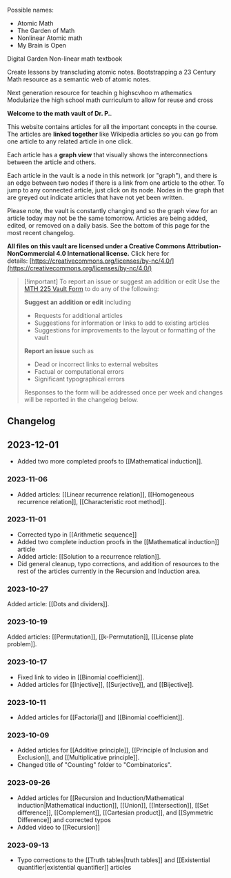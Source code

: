 Possible names:
- Atomic Math
- The Garden of Math
- Nonlinear Atomic math
- My Brain is Open 

Digital Garden
Non-linear math textbook 

Create lessons by transcluding atomic notes. Bootstrapping a 23 Century Math resource as a semantic web of atomic notes. 

Next generation resource for teachin g highscvhoo m athematics
Modularize the high school math curriculum to allow for reuse and cross 

**Welcome to the math vault of Dr. P.**. 

This website contains articles for all the important concepts in the course. The articles are **linked together** like Wikipedia articles so you can go from one article to any related article in one click. 

Each article has a **graph view** that visually shows the interconnections between the article and others. 

Each article in the vault is a node in this network (or "graph"), and there is an edge between  two nodes if there is a link from one article to the other. To jump to any connected article, just click on its node. Nodes in the graph that are greyed out indicate articles that have not yet been written. 

Please note, the vault is constantly changing and so the graph view for an article today may not be the same tomorrow. Articles are being added, edited, or removed on a daily basis. See the bottom of this page for the most recent changelog. 

**All files on this vault are licensed under a Creative Commons Attribution-NonCommercial 4.0 International license.** Click here for details: [https://creativecommons.org/licenses/by-nc/4.0/](https://creativecommons.org/licenses/by-nc/4.0/)

> [!important] To report an issue or suggest an addition or edit
> Use the [MTH 225 Vault Form](https://docs.google.com/forms/d/e/1FAIpQLSc6KV6Uk9CSC9X4FvTKU9IY2so2bhftelHFRoDTvOo6pfUYAQ/viewform) to do any of the following: 
> 
> **Suggest an addition or edit** including
> - Requests for additional articles
> - Suggestions for information or links to add to existing articles 
> - Suggestions for improvements to the layout or formatting of the vault
>   
> **Report an issue** such as
> - Dead or incorrect links to external websites
> - Factual or computational errors 
> - Significant typographical errors 
>   
> Responses to the form will be addressed once per week and changes will be reported in the changelog below. 

## Changelog


## 2023-12-01

- Added two more completed proofs to [[Mathematical induction]]. 
### 2023-11-06

* Added articles: [[Linear recurrence relation]], [[Homogeneous recurrence relation]], [[Characteristic root method]]. 
### 2023-11-01

- Corrected typo in [[Arithmetic sequence]] 
- Added two complete induction proofs in the [[Mathematical induction]] article
- Added article: [[Solution to a recurrence relation]].
- Did general cleanup, typo corrections, and addition of resources to the rest of the articles currently in the Recursion and Induction area. 
### 2023-10-27

Added article: [[Dots and dividers]]. 

### 2023-10-19

Added articles: [[Permutation]], [[k-Permutation]], [[License plate problem]]. 

### 2023-10-17

- Fixed link to video in [[Binomial coefficient]]. 
- Added articles for [[Injective]], [[Surjective]], and [[Bijective]]. 

### 2023-10-11

- Added articles for [[Factorial]] and [[Binomial coefficient]]. 

### 2023-10-09

- Added articles for [[Additive principle]], [[Principle of Inclusion and Exclusion]], and [[Multiplicative principle]]. 
- Changed title of "Counting" folder to "Combinatorics".


### 2023-09-26
* Added articles for [[Recursion and Induction/Mathematical induction|Mathematical induction]], [[Union]], [[Intersection]], [[Set difference]], [[Complement]], [[Cartesian product]], and [[Symmetric Difference]] and corrected typos 
* Added video to [[Recursion]]
### 2023-09-13
- Typo corrections to the [[Truth tables|truth tables]] and [[Existential quantifier|existential quantifier]] articles